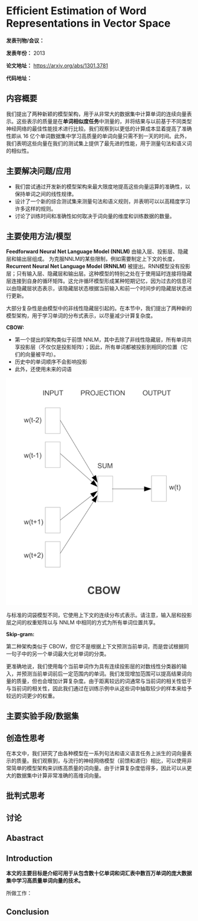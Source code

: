 # Efficient Estimation of Word Representations in Vector Space

**发表刊物/会议：**

**发表年份：** 2013

**论文地址：** https://arxiv.org/abs/1301.3781

**代码地址：**



## 内容概要

我们提出了两种新颖的模型架构，用于从非常大的数据集中计算单词的连续向量表示。这些表示的质量是在**单词相似度任务**中测量的，并将结果与​​以前基于不同类型神经网络的最佳性能技术进行比较。我们观察到以更低的计算成本显着提高了准确性即从 16 亿个单词数据集中学习高质量的单词向量只需不到一天的时间。此外，我们表明这些向量在我们的测试集上提供了最先进的性能，用于测量句法和语义词的相似性。


## 主要解决问题/应用

- 我们尝试通过开发新的模型架构来最大限度地提高这些向量运算的准确性，以保持单词之间的线性规律。
- 设计了一个新的综合测试集来测量句法和语义规则，并表明可以以高精度学习许多这样的规则。
- 讨论了训练时间和准确性如何取决于词向量的维度和训练数据的数量。
  

## 主要使用方法/模型


**Feedforward Neural Net Language Model (NNLM)** 由输入层、投影层、隐藏层和输出层组成。
为克服NNLM的某些限制，例如需要制定上下文的长度， **Recurrent Neural Net Language Model (RNNLM)** 被提出。RNN模型没有投影层；只有输入层、隐藏层和输出层。这种模型的特别之处在于使用延时连接将隐藏层连接到自身的循环矩阵。这允许循环模型形成某种短期记忆，因为过去的信息可以由隐藏层状态表示，该隐藏层状态根据当前输入和前一个时间步的隐藏层状态进行更新。

大部分复杂性是由模型中的非线性隐藏层引起的。在本节中，我们提出了两种新的模型架构，用于学习单词的分布式表示，以尽量减少计算复杂度。

**CBOW:**
- 第一个提出的架构类似于前馈 NNLM，其中去除了非线性隐藏层，所有单词共享投影层（不仅仅是投影矩阵）；因此，所有单词都被投影到相同的位置（它们的向量被平均）。
- 历史中的单词顺序不会影响投影
- 此外，还使用未来的词语

![20220912102058-2022-09-12-10-20-59](../../images/NLP/CBOW/CBOW_20231029.png)

与标准的词袋模型不同，它使用上下文的连续分布式表示。请注意，输入层和投影层之间的权重矩阵以与 NNLM 中相同的方式为所有单词位置共享。

**Skip-gram:**

第二种架构类似于 CBOW，但它不是根据上下文预测当前单词，而是尝试根据同一句子中的另一个单词最大化对单词的分类。

更准确地说，我们使用每个当前单词作为具有连续投影层的对数线性分类器的输入，并预测当前单词前后一定范围内的单词。我们发现增加范围可以提高结果词向量的质量，但也会增加计算复杂度。由于距离较远的词通常与当前词的相关性低于与当前词的相关性，因此我们通过在训练示例中从这些词中抽取较少的样本来给予较远的词更少的权重。

## 主要实验手段/数据集



## 创造性思考

在本文中，我们研究了由各种模型在一系列句法和语义语言任务上派生的词向量表示的质量。我们观察到，与流行的神经网络模型（前馈和递归）相比，可以使用非常简单的模型架构来训练高质量的词向量。由于计算复杂度低得多，因此可以从更大的数据集中计算非常准确的高维词向量。


## 批判式思考


## 讨论 



## Abastract


## Introduction

**本文的主要目标是介绍可用于从包含数十亿单词和词汇表中数百万单词的庞大数据集中学习高质量单词向量的技术。**

所做工作：





## Conclusion

